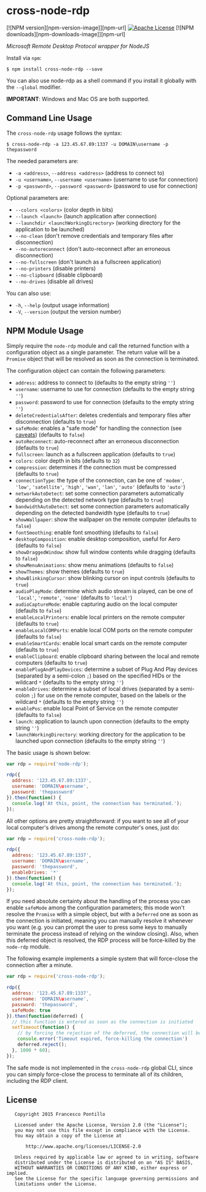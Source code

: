 cross-node-rdp
========

[![NPM version][npm-version-image]][npm-url]
[![Apache License][license-image]][license-url]
[![NPM downloads][npm-downloads-image]][npm-url]

_Microsoft Remote Desktop Protocol wrapper for NodeJS_


Install via `npm`:

```shell
$ npm install cross-node-rdp --save
```

You can also use node-rdp as a shell command if you install it globally with the `--global` modifier.

**IMPORTANT**: Windows and Mac OS are both supported.

## Command Line Usage

The `cross-node-rdp` usage follows the syntax:

```shell
$ cross-node-rdp -a 123.45.67.89:1337 -u DOMAIN\username -p thepassword
```

The needed parameters are:

*  `-a <address>`, `--address <address>` (address to connect to)
*  `-u <username>`, `--username <username>` (username to use for connection)
*  `-p <password>`, `--password <password>` (password to use for connection)

Optional parameters are:

*  `--colors <colors>` (color depth in bits)
*  `--launch <launch>` (launch application after connection)
*  `--launchdir <launchWorkingDirectory>` (working directory for the application to be launched)
*  `--no-clean` (don't remove credentials and temporary files after disconnection)
*  `--no-autoreconnect` (don't auto-reconnect after an erroneous disconnection)
*  `--no-fullscreen` (don't launch as a fullscreen application)
*  `--no-printers` (disable printers)
*  `--no-clipboard` (disable clipboard)
*  `--no-drives` (disable all drives)

You can also use:

*  `-h`, `--help` (output usage information)
*  `-V`, `--version` (output the version number)

## NPM Module Usage

Simply require the `node-rdp` module and call the returned function with a configuration object as a single parameter.
The return value will be a `Promise` object that will be resolved as soon as the connection is terminated.

The configuration object can contain the following parameters:

* `address`: address to connect to (defaults to the empty string `''`)
* `username`: username to use for connection (defaults to the empty string `''`)
* `password`: password to use for connection (defaults to the empty string `''`)
* `deleteCredentialsAfter`: deletes credentials and temporary files after disconnection (defaults to `true`)
* `safeMode`: enables a "safe mode" for handling the connection (see [caveats](#caveats)) (defaults to `false`)
* `autoReconnect`: auto-reconnect after an erroneous disconnection (defaults to `true`)
* `fullscreen`: launch as a fullscreen application (defaults to `true`)
* `colors`: color depth in bits (defaults to `32`)
* `compression`: determines if the connection must be compressed (defaults to `true`)
* `connectionType`: the type of the connection, can be one of `'modem'`, `'low'`, `'satellite'`, `'high'`, `'wan'`, `'lan'`, `'auto'` (defaults to `'auto'`)
* `networkAutoDetect`: set some connection parameters automatically depending on the detected network type (defaults to `true`)
* `bandwidthAutoDetect`: set some connection parameters automatically depending on the detected bandwidth type (defaults to `true`)
* `showWallpaper`: show the wallpaper on the remote computer (defaults to `false`)
* `fontSmoothing`: enable font smoothing (defaults to `false`)
* `desktopComposition`: enable desktop composition, useful for Aero (defaults to `false`)
* `showDraggedWindow`: show full window contents while dragging (defaults to `false`)
* `showMenuAnimations`: show menu animations (defaults to `false`)
* `showThemes`: show themes (defaults to `true`)
* `showBlinkingCursor`: show blinking cursor on input controls (defaults to `true`)
* `audioPlayMode`: determine which audio stream is played, can be one of `'local'`, `'remote'`, `'none'` (defaults to `'local'`)
* `audioCaptureMode`: enable capturing audio on the local computer (defaults to `false`)
* `enableLocalPrinters`: enable local printers on the remote computer (defaults to `true`)
* `enableLocalCOMPorts`: enable local COM ports on the remote computer (defaults to `false`)
* `enableSmartCards`: enable local smart cards on the remote computer (defaults to `true`)
* `enableClipboard`: enable clipboard sharing between the local and remote computers (defaults to `true`)
* `enablePlugAndPlayDevices`: determine a subset of Plug And Play devices (separated by a semi-colon `;`) based on the specified HIDs or the wildcard `*` (defaults to the empty string `''`)
* `enableDrives`: determine a subset of local drives (separated by a semi-colon `;`) for use on the remote computer, based on the labels or the wildcard `*` (defaults to the empty string `''`)
* `enablePos`: enable local Point of Service on the remote computer (defaults to `false`)
* `launch`: application to launch upon connection (defaults to the empty string `''`)
* `launchWorkingDirectory`: working directory for the application to be launched upon connection (defaults to the empty string `''`)

The basic usage is shown below:

```javascript
var rdp = require('node-rdp');

rdp({
  address: '123.45.67.89:1337',
  username: 'DOMAIN\username',
  password: 'thepassword'
}).then(function() {
  console.log('At this, point, the connection has terminated.');
});
```

All other options are pretty straightforward:
if you want to see all of your local computer's drives among the remote computer's ones, just do:

```javascript
var rdp = require('cross-node-rdp');

rdp({
  address: '123.45.67.89:1337',
  username: 'DOMAIN\username',
  password: 'thepassword',
  enableDrives: '*'
}).then(function() {
  console.log('At this, point, the connection has terminated.');
});
```

If you need absolute certainty about the handling of the process you can enable `safeMode` among the configuration
parameters; this mode won't resolve the `Promise` with a simple object, but with a `Deferred` one as soon as the
connection is initiated, meaning you can manually resolve it whenever you want (e.g. you can prompt the user to press
some keys to manually terminate the process instead of relying on the window closing).
Also, when this deferred object is resolved, the RDP process will be force-killed by the `node-rdp` module.

The following example implements a simple system that will force-close the connection after a minute.

```javascript
var rdp = require('cross-node-rdp');

rdp({
  address: '123.45.67.89:1337',
  username: 'DOMAIN\username',
  password: 'thepassword',
  safeMode: true
}).then(function(deferred) {
  // this function is entered as soon as the connection is initiated
  setTimeout(function() {
    // by forcing the rejection of the deferred, the connection will be terminated
    console.error('Timeout expired, force-killing the connection')
    deferred.reject();
  }, 1000 * 60);
});
```

The safe mode is not implemented in the `cross-node-rdp` global CLI, since you can simply force-close the process to terminate
all of its children, including the RDP client.

## License

```
   Copyright 2015 Francesco Pontillo

   Licensed under the Apache License, Version 2.0 (the "License");
   you may not use this file except in compliance with the License.
   You may obtain a copy of the License at

       http://www.apache.org/licenses/LICENSE-2.0

   Unless required by applicable law or agreed to in writing, software
   distributed under the License is distributed on an "AS IS" BASIS,
   WITHOUT WARRANTIES OR CONDITIONS OF ANY KIND, either express or implied.
   See the License for the specific language governing permissions and
   limitations under the License.
```

[license-image]: http://img.shields.io/badge/license-Apache_2.0-blue.svg?style=flat
[license-url]: LICENSE
